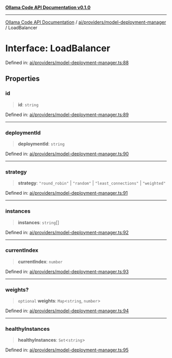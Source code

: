 [**Ollama Code API Documentation v0.1.0**](../../../../README.md)

***

[Ollama Code API Documentation](../../../../modules.md) / [ai/providers/model-deployment-manager](../README.md) / LoadBalancer

# Interface: LoadBalancer

Defined in: [ai/providers/model-deployment-manager.ts:88](https://github.com/erichchampion/ollama-code/blob/a6ec53910f51a174af1f2c4fb981760e5f53805f/ollama-code/src/ai/providers/model-deployment-manager.ts#L88)

## Properties

### id

> **id**: `string`

Defined in: [ai/providers/model-deployment-manager.ts:89](https://github.com/erichchampion/ollama-code/blob/a6ec53910f51a174af1f2c4fb981760e5f53805f/ollama-code/src/ai/providers/model-deployment-manager.ts#L89)

***

### deploymentId

> **deploymentId**: `string`

Defined in: [ai/providers/model-deployment-manager.ts:90](https://github.com/erichchampion/ollama-code/blob/a6ec53910f51a174af1f2c4fb981760e5f53805f/ollama-code/src/ai/providers/model-deployment-manager.ts#L90)

***

### strategy

> **strategy**: `"round_robin"` \| `"random"` \| `"least_connections"` \| `"weighted"`

Defined in: [ai/providers/model-deployment-manager.ts:91](https://github.com/erichchampion/ollama-code/blob/a6ec53910f51a174af1f2c4fb981760e5f53805f/ollama-code/src/ai/providers/model-deployment-manager.ts#L91)

***

### instances

> **instances**: `string`[]

Defined in: [ai/providers/model-deployment-manager.ts:92](https://github.com/erichchampion/ollama-code/blob/a6ec53910f51a174af1f2c4fb981760e5f53805f/ollama-code/src/ai/providers/model-deployment-manager.ts#L92)

***

### currentIndex

> **currentIndex**: `number`

Defined in: [ai/providers/model-deployment-manager.ts:93](https://github.com/erichchampion/ollama-code/blob/a6ec53910f51a174af1f2c4fb981760e5f53805f/ollama-code/src/ai/providers/model-deployment-manager.ts#L93)

***

### weights?

> `optional` **weights**: `Map`\<`string`, `number`\>

Defined in: [ai/providers/model-deployment-manager.ts:94](https://github.com/erichchampion/ollama-code/blob/a6ec53910f51a174af1f2c4fb981760e5f53805f/ollama-code/src/ai/providers/model-deployment-manager.ts#L94)

***

### healthyInstances

> **healthyInstances**: `Set`\<`string`\>

Defined in: [ai/providers/model-deployment-manager.ts:95](https://github.com/erichchampion/ollama-code/blob/a6ec53910f51a174af1f2c4fb981760e5f53805f/ollama-code/src/ai/providers/model-deployment-manager.ts#L95)
